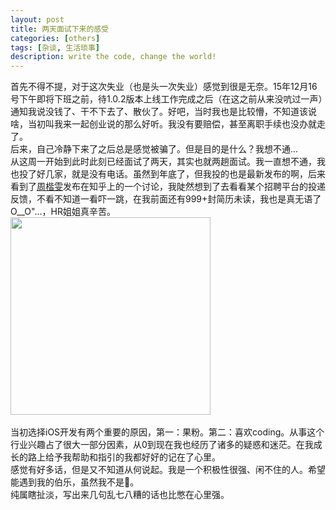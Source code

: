 ```yaml
---
layout: post
title: 两天面试下来的感受
categories: [others]
tags: [杂谈, 生活琐事]
description: write the code, change the world!
---
```


首先不得不提，对于这次失业（也是头一次失业）感觉到很是无奈。15年12月16号下午即将下班之前，待1.0.2版本上线工作完成之后（在这之前从来没吭过一声）通知我说没钱了、干不下去了、散伙了。好吧，当时我也是比较懵，不知道该说啥，当初叫我来一起创业说的那么好听。我没有要赔偿，甚至离职手续也没办就走了。<br/>
后来，自己冷静下来了之后总是感觉被骗了。但是目的是什么？我想不通...<br/>
从这周一开始到此时此刻已经面试了两天，其实也就两趟面试。我一直想不通，我也投了好几家，就是没有电话。虽然到年底了，但我投的也是最新发布的啊，后来看到了<a href="https://www.v2ex.com/t/244437">周楷雯</a>发布在知乎上的一个讨论，我陡然想到了去看看某个招聘平台的投递反馈，不看不知道一看吓一跳，在我前面还有999+封简历未读，我也是真无语了O__O"…，HR姐姐真辛苦。<br/><img src="http://maximuum.com/assets/images/1.png" width="320" height="316" alt=""><br/><br/>
当初选择iOS开发有两个重要的原因，第一：果粉。第二：喜欢coding。从事这个行业兴趣占了很大一部分因素，从0到现在我也经历了诸多的疑惑和迷茫。在我成长的路上给予我帮助和指引的我都好好的记在了心里。<br/>
感觉有好多话，但是又不知道从何说起。我是一个积极性很强、闲不住的人。希望能遇到我的伯乐，虽然我不是🐴。<br/>
纯属瞎扯淡，写出来几句乱七八糟的话也比憋在心里强。